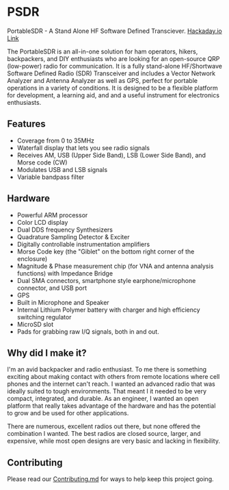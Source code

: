 PSDR
====

PortableSDR - A Stand Alone HF Software Defined Transciever.
[Hackaday.io Link](https://hackaday.io/project/1538-portablesdr)

The PortableSDR is an all-in-one solution for ham operators, hikers, backpackers, and DIY enthusiasts who are looking for an open-source QRP (low-power) radio for communication. It is a fully stand-alone HF/Shortwave Software Defined Radio (SDR) Transceiver and includes a Vector Network Analyzer and Antenna Analyzer as well as GPS, perfect for portable operations in a variety of conditions. It is designed to be a flexible platform for development, a learning aid, and and a useful instrument for electronics enthusiasts.

## Features

- Coverage from 0 to 35MHz
- Waterfall display that lets you see radio signals
- Receives AM, USB (Upper Side Band), LSB (Lower Side Band), and Morse code (CW)
- Modulates USB and LSB signals
- Variable bandpass filter

## Hardware

- Powerful ARM processor
- Color LCD display
- Dual DDS frequency Synthesizers
- Quadrature Sampling Detector & Exciter
- Digitally controllable instrumentation amplifiers
- Morse Code key (the "Giblet" on the bottom right corner of the enclosure)
- Magnitude & Phase measurement chip (for VNA and antenna analysis functions) with Impedance Bridge
- Dual SMA connectors, smartphone style earphone/microphone connector, and USB port
- GPS
- Built in Microphone and Speaker
- Internal Lithium Polymer battery with charger and high efficiency switching regulator
- MicroSD slot
- Pads for grabbing raw I/Q signals, both in and out.

## Why did I make it?
I'm an avid backpacker and radio enthusiast. To me there is something exciting about making contact with others from remote locations where cell phones and the internet can't reach. I wanted an advanced radio that was ideally suited to tough environments. That meant I it needed to be very compact, integrated, and durable. As an engineer, I wanted an open platform that really takes advantage of the hardware and has the potential to grow and be used for other applications.

There are numerous, excellent radios out there, but none offered the combination I wanted. The best radios are closed source, larger, and expensive, while most open designs are very basic and lacking in flexibility.

## Contributing
Please read our [Contributing.md](CONTRIBUTING.md) for ways to help keep this project going.
